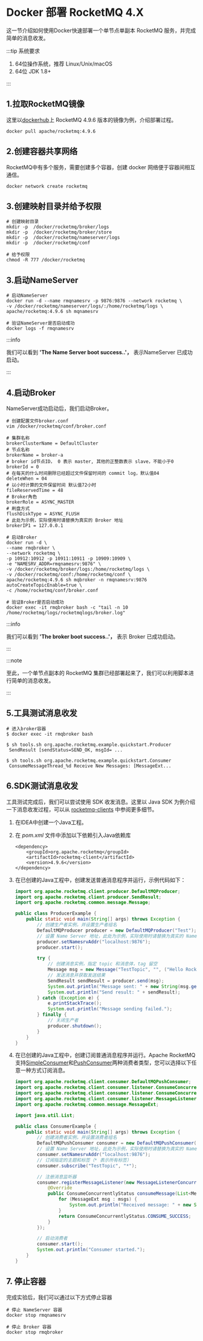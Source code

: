 # Docker 部署 RocketMQ 4.X

这一节介绍如何使用Docker快速部署一个单节点单副本 RocketMQ 服务，并完成简单的消息收发。

:::tip 系统要求

1. 64位操作系统，推荐 Linux/Unix/macOS
2. 64位 JDK 1.8+

:::

## 1.拉取RocketMQ镜像

这里以[dockerhub](https://hub.docker.com/r/apache/rocketmq/tags)上 RocketMQ 4.9.6 版本的镜像为例，介绍部署过程。

```shell
docker pull apache/rocketmq:4.9.6
```

## 2.创建容器共享网络

RocketMQ中有多个服务，需要创建多个容器，创建 docker 网络便于容器间相互通信。

```shell
docker network create rocketmq
```

## 3.创建映射目录并给予权限

```shell
# 创建映射目录
mkdir -p  /docker/rocketmq/broker/logs
mkdir -p  /docker/rocketmq/broker/store
mkdir -p  /docker/rocketmq/nameserver/logs
mkdir -p  /docker/rocketmq/conf

# 给予权限
chmod -R 777 /docker/rocketmq
```

## 3.启动NameServer

```shell
# 启动NameServer
docker run -d --name rmqnamesrv -p 9876:9876 --network rocketmq \
-v /docker/rocketmq/nameserver/logs/:/home/rocketmq/logs \
apache/rocketmq:4.9.6 sh mqnamesrv

# 验证NameServer是否启动成功
docker logs -f rmqnamesrv
```

:::info

我们可以看到 **'The Name Server boot success..'，** 表示NameServer 已成功启动。

:::

## 4.启动Broker

NameServer成功启动后，我们启动Broker。

```shell
# 创建配置文件broker.conf
vim /docker/rocketmq/conf/broker.conf
```

```text
# 集群名称
brokerClusterName = DefaultCluster
# 节点名称
brokerName = broker-a
# broker id节点ID， 0 表示 master, 其他的正整数表示 slave，不能小于0 
brokerId = 0
# 在每天的什么时间删除已经超过文件保留时间的 commit log，默认值04
deleteWhen = 04
# 以小时计算的文件保留时间 默认值72小时
fileReservedTime = 48
# Broker角色
brokerRole = ASYNC_MASTER
# 刷盘方式
flushDiskType = ASYNC_FLUSH
# 此处为示例，实际使用时请替换为真实的 Broker 地址
brokerIP1 = 127.0.0.1
```

```shell
# 启动Broker
docker run -d \
--name rmqbroker \
--network rocketmq \
-p 10912:10912 -p 10911:10911 -p 10909:10909 \
-e "NAMESRV_ADDR=rmqnamesrv:9876" \
-v /docker/rocketmq/broker/logs:/home/rocketmq/logs \
-v /docker/rocketmq/conf:/home/rocketmq/conf \
apache/rocketmq:4.9.6 sh mqbroker -n rmqnamesrv:9876 autoCreateTopicEnable=true \
-c /home/rocketmq/conf/broker.conf

# 验证Broker是否启动成功
docker exec -it rmqbroker bash -c "tail -n 10 /home/rocketmq/logs/rocketmqlogs/broker.log"
```

:::info

我们可以看到 **'The broker boot success..'，** 表示 Broker 已成功启动。

:::

:::note

至此，一个单节点副本的 RocketMQ 集群已经部署起来了，我们可以利用脚本进行简单的消息收发。

:::

## 5.工具测试消息收发

```shell
# 进入broker容器
$ docker exec -it rmqbroker bash

$ sh tools.sh org.apache.rocketmq.example.quickstart.Producer
 SendResult [sendStatus=SEND_OK, msgId= ...

$ sh tools.sh org.apache.rocketmq.example.quickstart.Consumer
 ConsumeMessageThread_%d Receive New Messages: [MessageExt...
```


## 6.SDK测试消息收发

工具测试完成后，我们可以尝试使用 SDK 收发消息。这里以 Java SDK 为例介绍一下消息收发过程，可以从 [rocketmq-clients](https://github.com/apache/rocketmq-clients) 中参阅更多细节。

1. 在IDEA中创建一个Java工程。

2. 在 *pom.xml* 文件中添加以下依赖引入Java依赖库

   ```
   <dependency>
       <groupId>org.apache.rocketmq</groupId>
       <artifactId>rocketmq-client</artifactId>
       <version>4.9.6</version>
   </dependency>
   ```

3. 在已创建的Java工程中，创建发送普通消息程序并运行，示例代码如下：

   ```java
   import org.apache.rocketmq.client.producer.DefaultMQProducer;
   import org.apache.rocketmq.client.producer.SendResult;
   import org.apache.rocketmq.common.message.Message;
   
   public class ProducerExample {
       public static void main(String[] args) throws Exception {
           // 创建生产者实例，并设置生产者组名
           DefaultMQProducer producer = new DefaultMQProducer("Test");
           // 设置 Name Server 地址，此处为示例，实际使用时请替换为真实的 Name Server 地址
           producer.setNamesrvAddr("localhost:9876");
           producer.start();
   
           try {
               // 创建消息实例，指定 topic 和消息体，tag 留空
               Message msg = new Message("TestTopic", "", ("Hello RocketMQ").getBytes());
               // 发送消息并获取发送结果
               SendResult sendResult = producer.send(msg);
               System.out.println("Message sent: " + new String(msg.getBody()));
               System.out.println("Send result: " + sendResult);
           } catch (Exception e) {
               e.printStackTrace();
               System.out.println("Message sending failed.");
           } finally {
               // 关闭生产者
               producer.shutdown();
           }
       }
   }
   ```

4. 在已创建的Java工程中，创建订阅普通消息程序并运行。Apache RocketMQ 支持[SimpleConsumer](https://rocketmq.apache.org/zh/docs/featureBehavior/06consumertype)和[PushConsumer](https://rocketmq.apache.org/zh/docs/featureBehavior/06consumertype)两种消费者类型，您可以选择以下任意一种方式订阅消息。

   ```java
   import org.apache.rocketmq.client.consumer.DefaultMQPushConsumer;
   import org.apache.rocketmq.client.consumer.listener.ConsumeConcurrentlyContext;
   import org.apache.rocketmq.client.consumer.listener.ConsumeConcurrentlyStatus;
   import org.apache.rocketmq.client.consumer.listener.MessageListenerConcurrently;
   import org.apache.rocketmq.common.message.MessageExt;
   
   import java.util.List;
   
   public class ConsumerExample {
       public static void main(String[] args) throws Exception {
           // 创建消费者实例，并设置消费者组名
           DefaultMQPushConsumer consumer = new DefaultMQPushConsumer("TestGroup");
           // 设置 Name Server 地址，此处为示例，实际使用时请替换为真实的 Name Server 地址
           consumer.setNamesrvAddr("localhost:9876");
           // 订阅指定的主题和标签（* 表示所有标签）
           consumer.subscribe("TestTopic", "*");
   
           // 注册消息监听器
           consumer.registerMessageListener(new MessageListenerConcurrently() {
               @Override
               public ConsumeConcurrentlyStatus consumeMessage(List<MessageExt> msgs, ConsumeConcurrentlyContext context) {
                   for (MessageExt msg : msgs) {
                       System.out.println("Received message: " + new String(msg.getBody()));
                   }
                   return ConsumeConcurrentlyStatus.CONSUME_SUCCESS;
               }
           });
   
           // 启动消费者
           consumer.start();
           System.out.println("Consumer started.");
       }
   }
   ```


## 7. 停止容器
完成实验后，我们可以通过以下方式停止容器
```shell
# 停止 NameServer 容器
docker stop rmqnamesrv

# 停止 Broker 容器
docker stop rmqbroker
```

